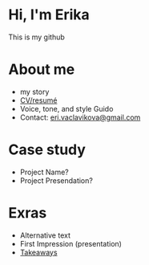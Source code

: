 # Hi, I'm Erika
This is my github

# About me
- my story
- [CV/resumé](04-experience)
- Voice, tone, and style Guido
- Contact: eri.vaclavikova@gmail.com 

# Case study
- Project Name?
- Project Presendation?

# Exras 
- Alternative text
- First Impression (presentation)
- [Takeaways](takeaways)

